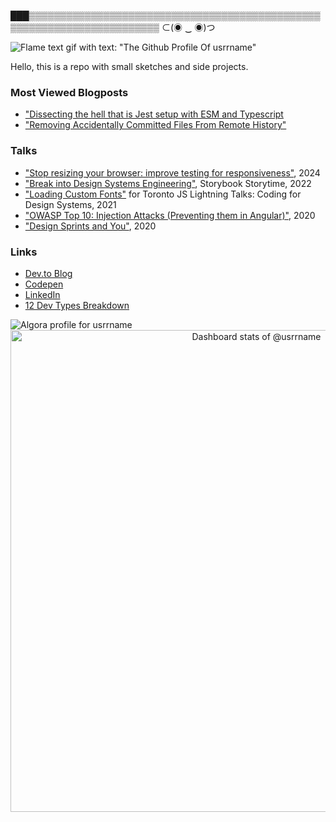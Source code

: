 ███▒▒▒▒▒▒▒▒▒▒▒▒▒▒▒▒▒▒▒▒▒▒▒▒▒▒▒▒▒▒▒▒▒▒▒▒▒▒▒▒▒▒▒▒▒▒▒▒▒▒▒▒▒▒▒▒▒▒▒▒▒▒▒▒▒▒▒▒▒▒▒ ⊂(◉ ‿ ◉)つ 

![Flame text gif with text: "The Github Profile Of usrrname"](https://github.com/user-attachments/assets/b92953b8-9517-49c3-8566-d85d1debe57f)

Hello, this is a repo with small sketches and side projects.

### Most Viewed Blogposts
- ["Dissecting the hell that is Jest setup with ESM and Typescript](https://jenchan.biz/blog/dissecting-the-hell-jest-setup-esm-typescript-setup)
- ["Removing Accidentally Committed Files From Remote History"](https://jenchan.biz/blog/removing-accidentally-committed-files-from-remote-history)

### Talks
- ["Stop resizing your browser: improve testing for responsiveness"](https://jenchan.biz/blog/stop-resizing-your-browser-improve-responsive-testing), 2024
- ["Break into Design Systems Engineering"](https://www.youtube.com/watch?v=oxwDAMQGa0g), Storybook Storytime, 2022
- ["Loading Custom Fonts"](https://www.youtube.com/watch?v=qiIilX4bLgY) for Toronto JS Lightning Talks: Coding for Design Systems, 2021
- ["OWASP Top 10: Injection Attacks (Preventing them in Angular)"](https://drive.google.com/file/d/1dbVTDJtArPDh54OduRS4GJLPXlMXXX-t/view), 2020
- ["Design Sprints and You"](https://drive.google.com/file/d/1PYUTchiMVyPdRWXzrI9Yu3GaSICAaxkj/view), 2020

### Links
- [Dev.to Blog](https://dev.to/jenc)
- [Codepen](https://codepen.io/usrrname)
- [LinkedIn](https://www.linkedin.com/in/jennifer7chan/)
- [12 Dev Types Breakdown](https://www.12types.dev/quiz/results/assassin:75-telepath:40-tank:40-hunter:40-wizard:33-ranger:100-healer:0-mechanic:66-ghost:0-shapeshifter:66-sage:33-rogue:60--Jen#.Yc3YxUVX37h.twitter)

<img src="https://algora.io/og/user/usrrname" alt="Algora profile for usrrname"/>

<a href="https://next.ossinsight.io/widgets/official/compose-user-dashboard-stats?user_id=6406037" target="_blank" style="display: block" align="center">
  <picture>
    <source media="(prefers-color-scheme: dark)" srcset="https://next.ossinsight.io/widgets/official/compose-user-dashboard-stats/thumbnail.png?user_id=6406037&image_size=auto&color_scheme=dark" width="771" height="auto">
    <img alt="Dashboard stats of @usrrname" src="https://next.ossinsight.io/widgets/official/compose-user-dashboard-stats/thumbnail.png?user_id=6406037&image_size=auto&color_scheme=light" width="771" height="auto">
  </picture>
</a>

